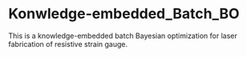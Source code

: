 # Konwledge-embedded_Batch_BO
This is a knowledge-embedded batch Bayesian optimization for laser fabrication of resistive strain gauge.

